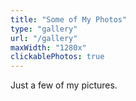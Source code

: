 ```yaml
---
title: "Some of My Photos"
type: "gallery"
url: "/gallery"
maxWidth: "1280x"
clickablePhotos: true
---
```


Just a few of my pictures.